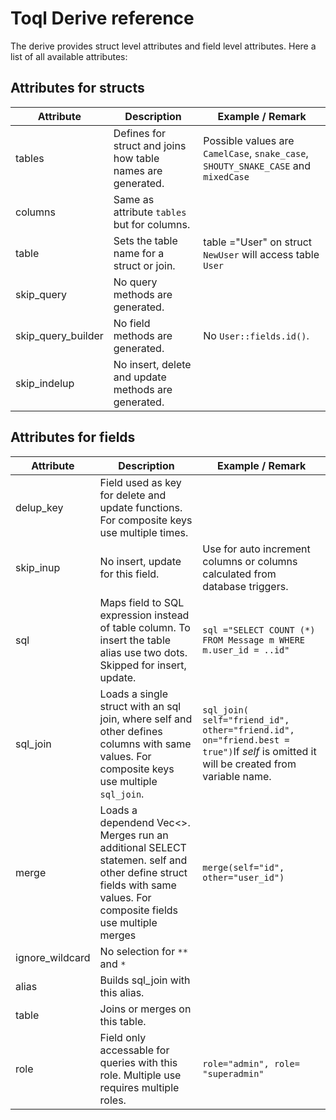 # Toql Derive reference

The derive provides struct level attributes and field level attributes. Here a list of all available attributes:

## Attributes for structs

Attribute | Description                             | Example / Remark
---- |---| ---|
tables  |   Defines for struct and joins how table names are generated. |  Possible values are `CamelCase`, `snake_case`, `SHOUTY_SNAKE_CASE` and `mixedCase`
columns        | Same as attribute `tables` but for columns. |
table | Sets the table name for a struct or join. | table ="User" on struct `NewUser` will access table `User`
skip_query | No query methods are generated. | 
skip_query_builder | No field methods are generated. |  No `User::fields.id()`.
skip_indelup |No insert, delete and update methods are generated. |

## Attributes for fields  

Attribute | Description | Example / Remark
---- |---| ---|
delup_key | Field used as key for delete and update functions. For composite keys use multiple times. |
skip_inup | No insert, update for this field. | Use for auto increment columns or columns calculated from database triggers.
sql       | Maps field to SQL expression instead of table column. To insert the table alias use two dots. Skipped for insert, update. | `sql ="SELECT COUNT (*) FROM Message m WHERE m.user_id = ..id"`
sql_join  | Loads a single struct with an sql join, where self and other defines columns with same values. For composite keys use multiple `sql_join`.    | `sql_join( self="friend_id", other="friend.id", on="friend.best = true")`If _self_ is omitted it will be created from variable name. 
merge     | Loads a dependend Vec<>. Merges run an additional SELECT statemen. self and other define struct fields with same values. For composite fields use multiple merges | `merge(self="id", other="user_id")`
ignore_wildcard | No selection for `**` and `*`| 
alias | Builds sql_join with this alias. | 
table | Joins or merges on this table. | 
role | Field only accessable for queries with this role. Multiple use requires multiple roles. | `role="admin", role= "superadmin"`
